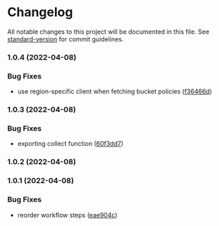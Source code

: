 # Changelog

All notable changes to this project will be documented in this file. See [standard-version](https://github.com/conventional-changelog/standard-version) for commit guidelines.

### 1.0.4 (2022-04-08)


### Bug Fixes

* use region-specific client when fetching bucket policies ([f36466d](https://github.com/willdady/aws-resource-based-policy-collector/commit/f36466d8b10f1d6d67614e9b55cf5610aab99f4b))

### 1.0.3 (2022-04-08)


### Bug Fixes

* exporting collect function ([60f3dd7](https://github.com/willdady/aws-resource-based-policy-collector/commit/60f3dd772a25f0bbc1651f86fc1344b31afe2eb8))

### 1.0.2 (2022-04-08)

### 1.0.1 (2022-04-08)


### Bug Fixes

* reorder workflow steps ([eae904c](https://github.com/willdady/aws-resource-based-policy-collector/commit/eae904c8372dd607cdc1f495c4a35907302a52af))
